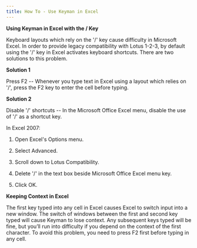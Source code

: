 ```yaml
---
title: How To - Use Keyman in Excel
---
```


**Using Keyman in Excel with the / Key**

Keyboard layouts which rely on the '/' key cause difficulty in Microsoft
Excel. In order to provide legacy compatibility with Lotus 1-2-3, by
default using the '/' key in Excel activates keyboard shortcuts. There
are two solutions to this problem.

**Solution 1**

Press F2 -- Whenever you type text in Excel using a layout which relies
on '/', press the F2 key to enter the cell before typing.

**Solution 2**

Disable '/' shortcuts -- In the Microsoft Office Excel menu, disable the
use of '/' as a shortcut key.

In Excel 2007:

1.  Open Excel's Options menu.

2.  Select Advanced.

3.  Scroll down to Lotus Compatibility.

4.  Delete '/' in the text box beside Microsoft Office Excel menu key.

5.  Click OK.

**Keeping Context in Excel**

The first key typed into any cell in Excel causes Excel to switch input
into a new window. The switch of windows between the first and second
key typed will cause Keyman to lose context. Any subsequent keys typed
will be fine, but you’ll run into difficulty if you depend on the
context of the first character. To avoid this problem, you need to press
F2 first before typing in any cell.
